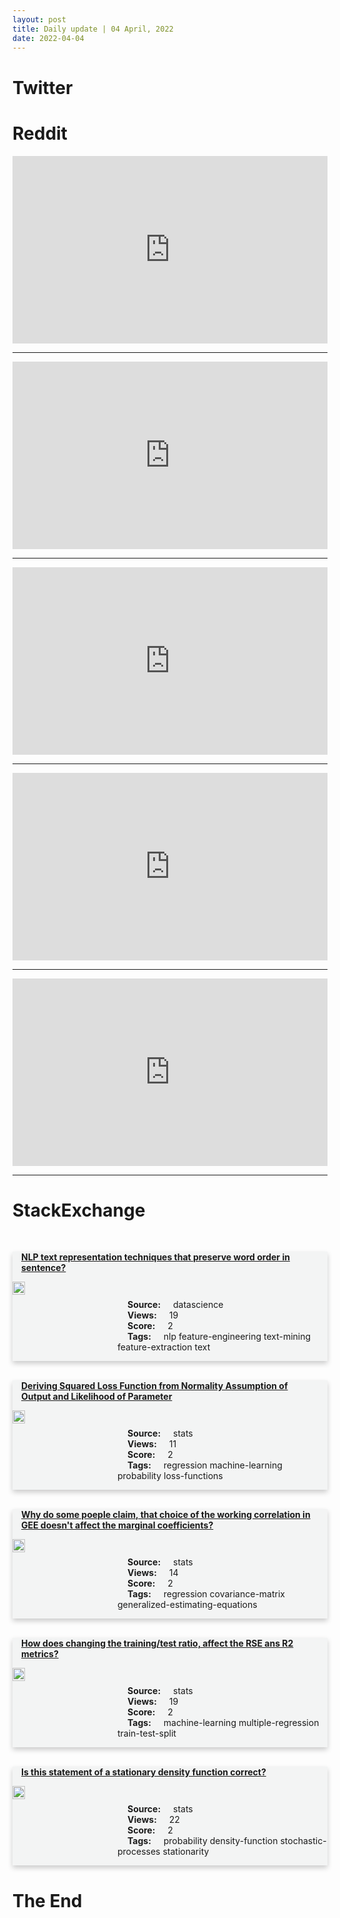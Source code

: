 ```yaml
---
layout: post
title: Daily update | 04 April, 2022
date: 2022-04-04
---
```


<script async src="https://platform.twitter.com/widgets.js" charset="utf-8"></script>


<script src='https://storage.ko-fi.com/cdn/scripts/overlay-widget.js'></script>
<script>
  kofiWidgetOverlay.draw('themldojo', {
    'type': 'floating-chat',
    'floating-chat.donateButton.text': 'Support me',
    'floating-chat.donateButton.background-color': '#f45d22',
    'floating-chat.donateButton.text-color': '#fff'
  });
</script>

# Twitter 

<blockquote class="twitter-tweet"><a href="https://twitter.com/ThierryBreton/status/1510548022471626755"></a></blockquote>

<blockquote class="twitter-tweet"><a href="https://twitter.com/techreview/status/1510476415032086528"></a></blockquote>

<blockquote class="twitter-tweet"><a href="https://twitter.com/NewYorker/status/1510543120286507009"></a></blockquote>

<blockquote class="twitter-tweet"><a href="https://twitter.com/ladenardo/status/1510703966832582658"></a></blockquote>

<blockquote class="twitter-tweet"><a href="https://twitter.com/newscientist/status/1510600405696360459"></a></blockquote>

<blockquote class="twitter-tweet"><a href="https://twitter.com/ylecun/status/1510738250981416969"></a></blockquote>

<blockquote class="twitter-tweet"><a href="https://twitter.com/ylecun/status/1510683567810043904"></a></blockquote>

<blockquote class="twitter-tweet"><a href="https://twitter.com/fastdotai/status/1510731736887427074"></a></blockquote>

<blockquote class="twitter-tweet"><a href="https://twitter.com/arXiv_Daily/status/1510439027446464518"></a></blockquote>

<blockquote class="twitter-tweet"><a href="https://twitter.com/fastdotai/status/1510731759104581641"></a></blockquote>

# Reddit 

<iframe id="reddit-embed" src="https://www.redditmedia.com/r/datascience/comments/tvekdw/yall_every_just_feel_your_job_is_pointless?ref_source=embed&amp;ref=share&amp;embed=true" sandbox="allow-scripts allow-same-origin allow-popups" style="border: none;" height="300" width="100%" scrolling="yes"></iframe>
<hr style="width:100%;text-align:left;margin-left:0">
<iframe id="reddit-embed" src="https://www.redditmedia.com/r/MachineLearning/comments/tv9fuv/r_deepdpm_deep_clustering_with_an_unknown_number?ref_source=embed&amp;ref=share&amp;embed=true" sandbox="allow-scripts allow-same-origin allow-popups" style="border: none;" height="300" width="100%" scrolling="yes"></iframe>
<hr style="width:100%;text-align:left;margin-left:0">
<iframe id="reddit-embed" src="https://www.redditmedia.com/r/datascience/comments/tuyou4/how_can_i_leverage_a_data_background_into?ref_source=embed&amp;ref=share&amp;embed=true" sandbox="allow-scripts allow-same-origin allow-popups" style="border: none;" height="300" width="100%" scrolling="yes"></iframe>
<hr style="width:100%;text-align:left;margin-left:0">
<iframe id="reddit-embed" src="https://www.redditmedia.com/r/dataengineering/comments/tv83oe/sql_server_join_algorithms_and_how_to_benefit?ref_source=embed&amp;ref=share&amp;embed=true" sandbox="allow-scripts allow-same-origin allow-popups" style="border: none;" height="300" width="100%" scrolling="yes"></iframe>
<hr style="width:100%;text-align:left;margin-left:0">
<iframe id="reddit-embed" src="https://www.redditmedia.com/r/datascience/comments/tvb0ho/hackathon_ideas_for_data_sciencenondevs?ref_source=embed&amp;ref=share&amp;embed=true" sandbox="allow-scripts allow-same-origin allow-popups" style="border: none;" height="300" width="100%" scrolling="yes"></iframe>
<hr style="width:100%;text-align:left;margin-left:0">

<style>
.card {
box-shadow: 0 4px 8px 0 rgba(0,0,0,0.2);
transition: 0.3s;
width: 100%;
background-color: #F3F4F4;
}
p{
    margin-left:  3em;
    padding-top: 1em;
}
.part2{
    display: grid;
    grid-template-columns: 1fr 3fr;
}
h4{
    margin: 1em;
}

.card:hover {
box-shadow: 0 8px 16px 0 rgba(0,0,0,0.2);
}
b {
padding: 2px 16px;
}
</style>
  
# StackExchange 


  <br>
  <div class="card">
  <h4><a href='https://datascience.stackexchange.com/questions/109625/nlp-text-representation-techniques-that-preserve-word-order-in-sentence'>NLP text representation techniques that preserve word order in sentence?</a></h4> 
  <div class="part2">
      <img src="https://cdn.sstatic.net/Sites/datascience/Img/apple-touch-icon@2.png?v=1c36463984b3" alt="Img missing!" style="width:40%">
      <p><b>Source:</b> datascience<br><b>Views:</b> 19<br><b>Score:</b> 2<br><b>Tags:</b> <span class="badge badge-dark">nlp</span> <span class="badge badge-dark">feature-engineering</span> <span class="badge badge-dark">text-mining</span> <span class="badge badge-dark">feature-extraction</span> <span class="badge badge-dark">text</span></p> 
  </div>
  </div>
      
  <br>
  <div class="card">
  <h4><a href='https://stats.stackexchange.com/questions/570230/deriving-squared-loss-function-from-normality-assumption-of-output-and-likelihoo'>Deriving Squared Loss Function from Normality Assumption of Output and Likelihood of Parameter</a></h4> 
  <div class="part2">
      <img src="https://cdn.sstatic.net/Sites/stats/Img/apple-touch-icon@2.png?v=344f57aa10cc" alt="Img missing!" style="width:40%">
      <p><b>Source:</b> stats<br><b>Views:</b> 11<br><b>Score:</b> 2<br><b>Tags:</b> <span class="badge badge-dark">regression</span> <span class="badge badge-dark">machine-learning</span> <span class="badge badge-dark">probability</span> <span class="badge badge-dark">loss-functions</span></p> 
  </div>
  </div>
      
  <br>
  <div class="card">
  <h4><a href='https://stats.stackexchange.com/questions/570195/why-do-some-poeple-claim-that-choice-of-the-working-correlation-in-gee-doesnt'>Why do some poeple claim, that choice of the working correlation in GEE doesn&#39;t affect the marginal coefficients?</a></h4> 
  <div class="part2">
      <img src="https://cdn.sstatic.net/Sites/stats/Img/apple-touch-icon@2.png?v=344f57aa10cc" alt="Img missing!" style="width:40%">
      <p><b>Source:</b> stats<br><b>Views:</b> 14<br><b>Score:</b> 2<br><b>Tags:</b> <span class="badge badge-dark">regression</span> <span class="badge badge-dark">covariance-matrix</span> <span class="badge badge-dark">generalized-estimating-equations</span></p> 
  </div>
  </div>
      
  <br>
  <div class="card">
  <h4><a href='https://stats.stackexchange.com/questions/570189/how-does-changing-the-training-test-ratio-affect-the-rse-ans-r2-metrics'>How does changing the training/test ratio, affect the RSE ans R2 metrics?</a></h4> 
  <div class="part2">
      <img src="https://cdn.sstatic.net/Sites/stats/Img/apple-touch-icon@2.png?v=344f57aa10cc" alt="Img missing!" style="width:40%">
      <p><b>Source:</b> stats<br><b>Views:</b> 19<br><b>Score:</b> 2<br><b>Tags:</b> <span class="badge badge-dark">machine-learning</span> <span class="badge badge-dark">multiple-regression</span> <span class="badge badge-dark">train-test-split</span></p> 
  </div>
  </div>
      
  <br>
  <div class="card">
  <h4><a href='https://stats.stackexchange.com/questions/570238/is-this-statement-of-a-stationary-density-function-correct'>Is this statement of a stationary density function correct?</a></h4> 
  <div class="part2">
      <img src="https://cdn.sstatic.net/Sites/stats/Img/apple-touch-icon@2.png?v=344f57aa10cc" alt="Img missing!" style="width:40%">
      <p><b>Source:</b> stats<br><b>Views:</b> 22<br><b>Score:</b> 2<br><b>Tags:</b> <span class="badge badge-dark">probability</span> <span class="badge badge-dark">density-function</span> <span class="badge badge-dark">stochastic-processes</span> <span class="badge badge-dark">stationarity</span></p> 
  </div>
  </div>
      
# The End